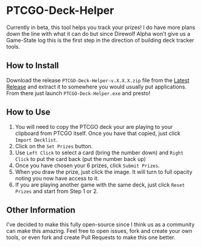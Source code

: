 # PTCGO-Deck-Helper
Currently in beta, this tool helps you track your prizes! I do have more plans down the line with what it can do but since Direwolf Alpha won't give us a Game-State log this is the first step in the direction of building deck tracker tools.

## How to Install
Download the release `PTCGO-Deck-Helper-v.X.X.X.zip` file from the [Latest Release](https://github.com/Dillonzer/PTCGO-Deck-Helper/releases) and extract it to somewhere you would usually put applications. From there just launch `PTCGO-Deck-Helper.exe` and presto!

## How to Use
1. You will need to copy the PTCGO deck your are playing to your clipboard from PTCGO itself. Once you have that copied, just click `Import Decklist`.
1. Click on the `Set Prizes` button. 
1. Use `Left Click` to select a card (bring the number down) and `Right Click` to put the card back (put the number back up)
1. Once you have chosen your 6 prizes, click `Submit Prizes`.
1. When you draw the prize, just click the image. It will turn to full opacity noting you now have access to it.
1. If you are playing another game with the same deck, just click `Reset Prizes` and start from Step 1 or 2.

## Other Information
I've decided to make this fully open-source since I think us as a community can make this amazing. Feel free to open issues, fork and create your own tools, or even fork and create Pull Requests to make this one better. 
